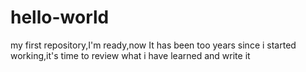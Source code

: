 # hello-world
my first repository,I'm ready,now
It has been too years since i started working,it's time to review what i have learned and write it

